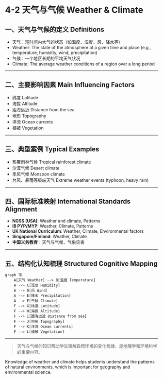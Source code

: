 # 4-2 天气与气候 Weather & Climate

## 一、天气与气候的定义 Definitions

- 天气：短时间内大气的状态（如温度、湿度、风、降水等）
- Weather: The state of the atmosphere at a given time and place (e.g., temperature, humidity, wind, precipitation)
- 气候：一个地区长期的平均天气状况
- Climate: The average weather conditions of a region over a long period

---

## 二、主要影响因素 Main Influencing Factors

- 纬度 Latitude
- 海拔 Altitude
- 距海远近 Distance from the sea
- 地形 Topography
- 洋流 Ocean currents
- 植被 Vegetation

---

## 三、典型案例 Typical Examples

- 热带雨林气候 Tropical rainforest climate
- 沙漠气候 Desert climate
- 季风气候 Monsoon climate
- 台风、暴雨等极端天气 Extreme weather events (typhoon, heavy rain)

---

## 四、国际标准映射 International Standards Alignment

- **NGSS (USA)**: Weather and climate, Patterns
- **IB PYP/MYP**: Weather, Climate, Patterns
- **UK National Curriculum**: Weather, Climate, Environmental factors
- **Singapore/Finland**: Weather, Climate
- **中国义务教育**：天气与气候、气象灾害

---

## 五、结构化认知梳理 Structured Cognitive Mapping

```mermaid
graph TD
    A[天气 Weather] --> B[温度 Temperature]
    A --> C[湿度 Humidity]
    A --> D[风 Wind]
    A --> E[降水 Precipitation]
    A --> F[气候 Climate]
    F --> G[纬度 Latitude]
    F --> H[海拔 Altitude]
    F --> I[距海远近 Distance from sea]
    F --> J[地形 Topography]
    F --> K[洋流 Ocean currents]
    F --> L[植被 Vegetation]
```

---

> 天气与气候的知识帮助学生理解自然环境的变化规律，是地理学和环境科学的重要内容。

Knowledge of weather and climate helps students understand the patterns of natural environments, which is important for geography and environmental science.
